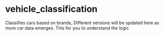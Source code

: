 # vehicle_classification
Classifies cars based on brands, Different versions will be updated here as more car data emerges. This for you to understand the logic
